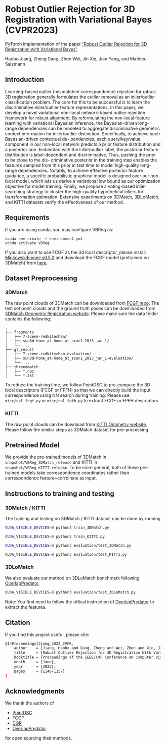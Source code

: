 # Robust Outlier Rejection for 3D Registration with Variational Bayes (CVPR2023)

PyTorch implementation of the paper ["Robust Outlier Rejection for 3D Registration with Variational Bayes"](https://openaccess.thecvf.com/content/CVPR2023/papers/Jiang_Robust_Outlier_Rejection_for_3D_Registration_With_Variational_Bayes_CVPR_2023_paper.pdf).

Haobo Jiang, Zheng Dang, Zhen Wei, Jin Xie, Jian Yang, and Mathieu Salzmann.


## Introduction

Learning-based outlier (mismatched correspondence) rejection for robust 3D registration generally formulates the outlier removal as an inlier/outlier classification problem. The core for this to be successful is to learn the discriminative inlier/outlier feature representations. In this paper, we develop a novel variational non-local network-based outlier rejection framework for robust alignment. By reformulating the non-local feature learning with variational Bayesian inference, the Bayesian-driven long-range dependencies can be modeled to aggregate discriminative geometric context information for inlier/outlier distinction. Specifically, to achieve such Bayesian-driven contextual de- pendencies, each query/key/value component in our non-local network predicts a prior feature distribution and a posterior one. Embedded with the inlier/outlier label, the posterior feature distribution is label-dependent and discriminative. Thus, pushing the prior to be close to the dis- criminative posterior in the training step enables the features sampled from this prior at test time to model high-quality long-range dependencies. Notably, to achieve effective posterior feature guidance, a specific probabilistic graphical model is designed over our non-local model, which lets us derive a variational low bound as our optimization objective for model training. Finally, we propose a voting-based inlier searching strategy to cluster the high-quality hypothetical inliers for transformation estimation. Extensive experiments on 3DMatch, 3DLoMatch, and KITTI datasets verify the effectiveness of our method.


## Requirements

If you are using conda, you may configure VBReg as:

    conda env create -f environment.yml
    conda activate VBReg

If you also want to use FCGF as the 3d local descriptor, please install [MinkowskiEngine v0.5.0](https://github.com/NVIDIA/MinkowskiEngine) and download the FCGF model (pretrained on 3DMatch) from [here](http://node2.chrischoy.org/data/projects/DGR/ResUNetBN2C-feat32-3dmatch-v0.05.pth).

## Dataset Preprocessing

### 3DMatch

The raw point clouds of 3DMatch can be downloaded from [FCGF repo](http://node2.chrischoy.org/data/datasets/registration/threedmatch.tgz). The test set point clouds and the ground truth poses can be downloaded from [3DMatch Geometric Registration website](http://3dmatch.cs.princeton.edu/#geometric-registration-benchmark). 
Please make sure the data folder contains the following:

```
.                          
├── fragments                 
│   ├── 7-scene-redkitechen/       
│   ├── sun3d-home_at-home_at_scan1_2013_jan_1/      
│   └── ...                
├── gt_result                   
│   ├── 7-scene-redkitechen-evaluation/   
│   ├── sun3d-home_at-home_at_scan1_2013_jan_1-evaluation/
│   └── ...         
├── threedmatch            
│   ├── *.npz
│   └── *.txt                            
```

To reduce the training time, we follow PointDSC to pre-compute the 3D local descriptors (FCGF or FPFH) so that we can directly build the input correspondence using NN search during training. Please use `misc/cal_fcgf.py` or `misc/cal_fpfh.py` to extract FCGF or FPFH descriptors. 

### KITTI

The raw point clouds can be download from [KITTI Odometry website.](http://www.cvlibs.net/datasets/kitti/eval_odometry.php) Please follow the similar steps as 3DMatch dataset for pre-processing.

## Pretrained Model

We provide the pre-trained models of 3DMatch in `snapshot/VBReg_3DMatch_release` and KITTI in `snapshot/VBReg_KITTI_release`. 
To be more general, both of these pre-trained models take correspondence coordinates rather than correspondence feature+corrdinate as input.  


## Instructions to training and testing

### 3DMatch / KITTI 

The training and testing on 3DMatch / KITTI dataset can be done by running
```bash
CUDA_VISIBLE_DEVICES=0 python3 train_3DMatch.py

CUDA_VISIBLE_DEVICES=0 python3 train_KITTI.py

CUDA_VISIBLE_DEVICES=0 python3 evaluation/test_3DMatch.py

CUDA_VISIBLE_DEVICES=0 python3 evaluation/test_KITTI.py
```


### 3DLoMatch
We also evaluate our method on 3DLoMatch benchmark following [OverlapPredator](https://github.com/ShengyuH/OverlapPredator),
```bash
CUDA_VISIBLE_DEVICES=0 python3 evaluation/test_3DLoMatch.py
```
Note: You first need to follow the offical instruction of [OverlapPredator](https://github.com/ShengyuH/OverlapPredator) to extract the features.

## Citation

If you find this project useful, please cite:

```bash
@InProceedings{Jiang_2023_CVPR,
    author    = {Jiang, Haobo and Dang, Zheng and Wei, Zhen and Xie, Jin and Yang, Jian and Salzmann, Mathieu},
    title     = {Robust Outlier Rejection for 3D Registration With Variational Bayes},
    booktitle = {Proceedings of the IEEE/CVF Conference on Computer Vision and Pattern Recognition (CVPR)},
    month     = {June},
    year      = {2023},
    pages     = {1148-1157}
}
```

## Acknowledgments
We thank the authors of 
- [PointDSC](https://github.com/XuyangBai/PointDSC)
- [FCGF](https://github.com/chrischoy/FCGF)
- [DGR](https://github.com/chrischoy/DeepGlobalRegistration)
- [OverlapPredator](https://github.com/ShengyuH/OverlapPredator)

for open sourcing their methods.
